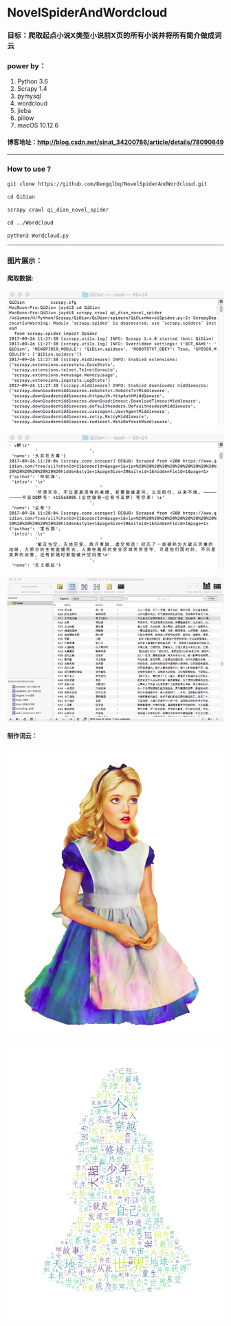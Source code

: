# NovelSpiderAndWordcloud

### 目标：爬取起点小说X类型小说前X页的所有小说并将所有简介做成词云

### power by：
1. Python 3.6
2. Scrapy 1.4
3. pymysql 
4. wordcloud
5. jieba
6. pillow
7. macOS 10.12.6

#### 博客地址：http://blog.csdn.net/sinat_34200786/article/details/78090649

---

### How to use ?

```
git clone https://github.com/Dengqlbq/NovelSpiderAndWordcloud.git
```
```
cd QiDian
```
```
scrapy crawl qi_dian_novel_spider
```
```
cd ../Wordcloud
```
```
python3 Wordcloud.py
```

---
### 图片展示：
#### 爬取数据:<br>

![Start](https://github.com/Dengqlbq/NovelSpiderAndWordcloud/blob/master/Show/3.png)

![ShowData](https://github.com/Dengqlbq/NovelSpiderAndWordcloud/blob/master/Show/4.png)

![SaveData](https://github.com/Dengqlbq/NovelSpiderAndWordcloud/blob/master/Show/5.png)
#### 制作词云：<br>

![Before](https://github.com/Dengqlbq/NovelSpiderAndWordcloud/blob/master/Show/Girl.png)

![After](https://github.com/Dengqlbq/NovelSpiderAndWordcloud/blob/master/Show/15.png)
